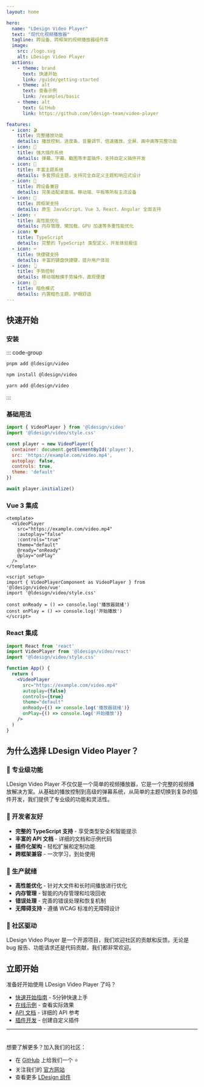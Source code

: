 ```yaml
---
layout: home

hero:
  name: "LDesign Video Player"
  text: "现代化视频播放器"
  tagline: 跨设备、跨框架的视频播放器组件库
  image:
    src: /logo.svg
    alt: LDesign Video Player
  actions:
    - theme: brand
      text: 快速开始
      link: /guide/getting-started
    - theme: alt
      text: 查看示例
      link: /examples/basic
    - theme: alt
      text: GitHub
      link: https://github.com/ldesign-team/video-player

features:
  - icon: 🎬
    title: 完整播放功能
    details: 播放控制、进度条、音量调节、倍速播放、全屏、画中画等完整功能
  - icon: 🔌
    title: 强大插件系统
    details: 弹幕、字幕、截图等丰富插件，支持自定义插件开发
  - icon: 🎨
    title: 丰富主题系统
    details: 多套预设主题，支持完全自定义主题和响应式设计
  - icon: 📱
    title: 跨设备兼容
    details: 完美适配桌面端、移动端、平板等所有主流设备
  - icon: 🚀
    title: 跨框架支持
    details: 原生 JavaScript、Vue 3、React、Angular 全面支持
  - icon: ⚡
    title: 高性能优化
    details: 内存管理、懒加载、GPU 加速等多重性能优化
  - icon: 🛡️
    title: TypeScript
    details: 完整的 TypeScript 类型定义，开发体验极佳
  - icon: ⌨️
    title: 快捷键支持
    details: 丰富的键盘快捷键，提升用户体验
  - icon: 👆
    title: 手势控制
    details: 移动端触摸手势操作，直观便捷
  - icon: 🌙
    title: 暗色模式
    details: 内置暗色主题，护眼舒适
---
```


<style>
:root {
  --vp-home-hero-name-color: transparent;
  --vp-home-hero-name-background: -webkit-linear-gradient(120deg, #722ED1 30%, #9254DE);

  --vp-home-hero-image-background-image: linear-gradient(-45deg, #722ED1 50%, #9254DE 50%);
  --vp-home-hero-image-filter: blur(44px);
}

@media (min-width: 640px) {
  :root {
    --vp-home-hero-image-filter: blur(56px);
  }
}

@media (min-width: 960px) {
  :root {
    --vp-home-hero-image-filter: blur(68px);
  }
}
</style>

## 快速开始

### 安装

::: code-group

```bash [pnpm]
pnpm add @ldesign/video
```

```bash [npm]
npm install @ldesign/video
```

```bash [yarn]
yarn add @ldesign/video
```

:::

### 基础用法

```javascript
import { VideoPlayer } from '@ldesign/video'
import '@ldesign/video/style.css'

const player = new VideoPlayer({
  container: document.getElementById('player'),
  src: 'https://example.com/video.mp4',
  autoplay: false,
  controls: true,
  theme: 'default'
})

await player.initialize()
```

### Vue 3 集成

```vue
<template>
  <VideoPlayer 
    src="https://example.com/video.mp4"
    :autoplay="false"
    :controls="true"
    theme="default"
    @ready="onReady"
    @play="onPlay"
  />
</template>

<script setup>
import { VideoPlayerComponent as VideoPlayer } from '@ldesign/video/vue'
import '@ldesign/video/style.css'

const onReady = () => console.log('播放器就绪')
const onPlay = () => console.log('开始播放')
</script>
```

### React 集成

```jsx
import React from 'react'
import VideoPlayer from '@ldesign/video/react'
import '@ldesign/video/style.css'

function App() {
  return (
    <VideoPlayer 
      src="https://example.com/video.mp4"
      autoplay={false}
      controls={true}
      theme="default"
      onReady={() => console.log('播放器就绪')}
      onPlay={() => console.log('开始播放')}
    />
  )
}
```

## 为什么选择 LDesign Video Player？

### 🎯 专业级功能

LDesign Video Player 不仅仅是一个简单的视频播放器，它是一个完整的视频播放解决方案。从基础的播放控制到高级的弹幕系统，从简单的主题切换到复杂的插件开发，我们提供了专业级的功能和灵活性。

### 🔧 开发者友好

- **完整的 TypeScript 支持** - 享受类型安全和智能提示
- **丰富的 API 文档** - 详细的文档和示例代码
- **插件化架构** - 轻松扩展和定制功能
- **跨框架兼容** - 一次学习，到处使用

### 🚀 生产就绪

- **高性能优化** - 针对大文件和长时间播放进行优化
- **内存管理** - 智能的内存管理和垃圾回收
- **错误处理** - 完善的错误处理和恢复机制
- **无障碍支持** - 遵循 WCAG 标准的无障碍设计

### 🌟 社区驱动

LDesign Video Player 是一个开源项目，我们欢迎社区的贡献和反馈。无论是 bug 报告、功能请求还是代码贡献，我们都非常欢迎。

## 立即开始

准备好开始使用 LDesign Video Player 了吗？

- [快速开始指南](/guide/getting-started) - 5分钟快速上手
- [在线示例](/examples/basic) - 查看实际效果
- [API 文档](/api/player) - 详细的 API 参考
- [插件开发](/plugins/development) - 创建自定义插件

---

<div class="tip custom-block" style="padding-top: 8px">

想要了解更多？加入我们的社区：

- 在 [GitHub](https://github.com/ldesign-team/video-player) 上给我们一个 ⭐️
- 关注我们的 [官方网站](https://ldesign.dev)
- 查看更多 [LDesign 组件](https://ldesign.dev/components)

</div>
